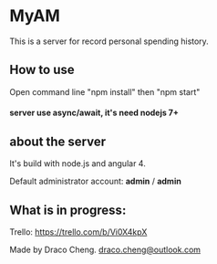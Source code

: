 # MyAM

This is a server for record personal spending history.

## How to use
 Open command line "npm install" then "npm start"
 
 #### server use async/await, it's need nodejs 7+

## about the server
It's build with node.js and angular 4.

Default administrator account: __admin__ / __admin__
## What is in progress:
Trello: https://trello.com/b/Vi0X4kpX



Made by Draco Cheng.
draco.cheng@outlook.com






